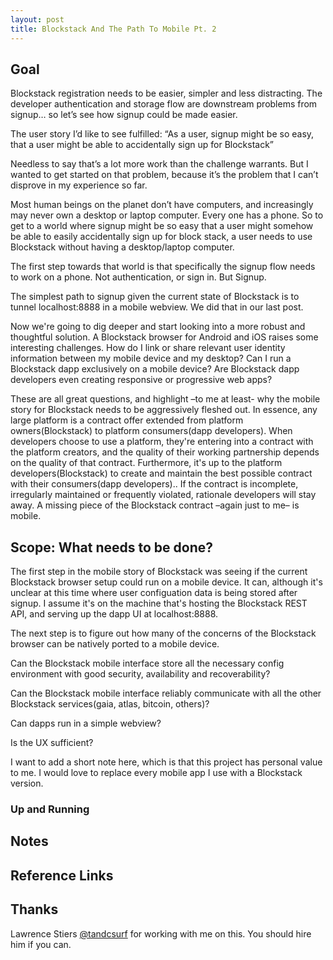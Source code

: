 ```yaml
---
layout: post
title: Blockstack And The Path To Mobile Pt. 2
---
```


## Goal

Blockstack registration needs to be easier, simpler and less distracting. The developer authentication and storage flow are downstream problems from signup… so let’s see how signup could be made easier.

The user story I’d like to see fulfilled:
“As a user, signup might be so easy, that a user might be able to accidentally sign up for Blockstack”

Needless to say that’s a lot more work than the challenge warrants. 
But I wanted to get started on that problem, because it’s the problem that I can’t disprove in my experience so far.

Most human beings on the planet don’t have computers, and increasingly may never own a desktop or laptop computer. 
Every one has a phone.
So to get to a world where signup might be so easy that a user might somehow be able to easily accidentally sign up for block stack, a user needs to use Blockstack without having a desktop/laptop computer.

The first step towards that world is that specifically the signup flow needs to work on a phone. Not authentication, or sign in. But Signup.

The simplest path to signup given the current state of Blockstack is to tunnel localhost:8888 in a mobile webview. We did that in our last post.

Now we're going to dig deeper and start looking into a more robust and thoughtful solution. A Blockstack browser for Android and iOS raises some interesting challenges. How do I link or share relevant user identity information between my mobile device and my desktop? Can I run a Blockstack dapp exclusively on a mobile device? Are Blockstack dapp developers even creating responsive or progressive web apps?

These are all great questions, and highlight –to me at least- why the mobile story for Blockstack needs to be aggressively fleshed out. In essence, any large platform is a contract offer extended from platform owners(Blockstack) to platform consumers(dapp developers). When developers choose to use a platform, they're entering into a contract with the platform creators, and the quality of their working partnership depends on the quality of that contract. Furthermore, it's up to the platform developers(Blockstack) to create and maintain the best possible contract with their consumers(dapp developers)..  If the contract is incomplete, irregularly maintained or frequently violated, rationale developers will stay away. A missing piece of the Blockstack contract –again just to me– is mobile.

## Scope: What needs to be done?

The first step in the mobile story of Blockstack was seeing if the current Blockstack browser setup could run on a mobile device. It can, although it's unclear at this time where user configuation data is being stored after signup. I assume it's on the machine that's hosting the Blockstack REST API, and serving up the dapp UI at localhost:8888.

The next step is to figure out how many of the concerns of the Blockstack browser can be natively ported to a mobile device.

Can the Blockstack mobile interface store all the necessary config environment with good security, availability and recoverability?

Can the Blockstack mobile interface reliably communicate with all the other Blockstack services(gaia, atlas, bitcoin, others)?

Can dapps run in a simple webview?

Is the UX sufficient?

I want to add a short note here, which is that this project has personal value to me. I would love to replace every mobile app I use with a Blockstack version.

### Up and Running

## Notes

## Reference Links

## **Thanks** 
Lawrence Stiers [@tandcsurf](https://github.com/tandcsurf) for working with me on this. You should hire him if you can.


